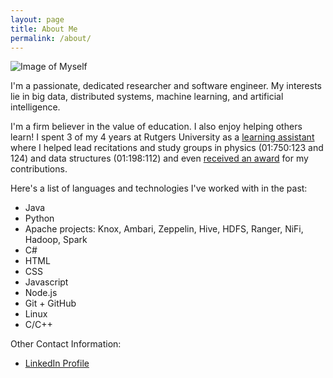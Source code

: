 ```yaml
---
layout: page
title: About Me
permalink: /about/
---
```


![Image of Myself](../assets/images/homepage/profile-pic.jpg)

I'm a passionate, dedicated researcher and software engineer. My interests lie in big data, distributed systems, machine learning, and artificial intelligence.

I'm a firm believer in the value of education. I also enjoy helping others learn! I spent 3 of my 4 years at Rutgers University as a [learning assistant](https://rlc.rutgers.edu/services/learning-assistant-program) where I helped lead recitations and study groups in physics (01:750:123 and 124) and data structures (01:198:112) and even [received an award](http://studentawards.rutgers.edu/2018/05/01/zachary-blanco/) for my contributions.

Here's a list of languages and technologies I've worked with in the past:

- Java
- Python
- Apache projects: Knox, Ambari, Zeppelin, Hive, HDFS, Ranger, NiFi, Hadoop, Spark
- C#
- HTML
- CSS
- Javascript
- Node.js
- Git + GitHub
- Linux
- C/C++

Other Contact Information:

- [LinkedIn Profile](https://www.linkedin.com/pub/zac-blanco/9a/2a6/8a9)

